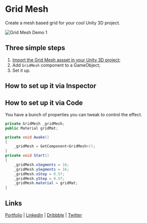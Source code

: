 # Grid Mesh
Create a mesh based grid for your cool Unity 3D project.

![Grid Mesh Demo 1](/demo1.gif)

## Three simple steps
1. [Import the Grid Mesh assset in your Unity 3D project](https://raw.githubusercontent.com/Volorf/Hover3D.js/master/hover3D.js);
2. Add `GridMesh` component to a GameObject;
3. Set it up.

<!-- 🔥 [YouTube Tutorial](https://youtube.com/) -->

## How to set up it via Inspector

## How to set up it via Code
You have a bunch of properties you can tweak to control the effect.
```csharp
private GridMesh _gridMesh;
public Material gridMat;

private void Awake() 
{
    _gridMesh = GetComponent<GridMesh>();
}
private void Start()
{
    _gridMesh.xSegments = 16;
    _gridMesh.ySegments = 16;
    _gridMesh.xStep = 0.5f;
    _gridMesh.yStep = 0.5f;
    _gridMesh.material = gridMat;
}
```

## Links
[Portfolio](https://olegfrolov.design/) | [Linkedin](https://www.linkedin.com/in/oleg-frolov-6a6a4752/) | [Dribbble](https://dribbble.com/Volorf) | [Twitter](https://www.twitter.com/volorf) 

